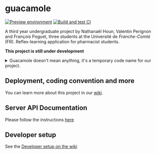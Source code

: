 # guacamole

[![Preview environment](https://img.shields.io/badge/Preview-deployed-brightgreen)](https://beta.guacamole.nathanaelhoun.fr)
[![Build and test CI](https://github.com/ValFraNath/guacamole/actions/workflows/node.js.yml/badge.svg)](https://github.com/ValFraNath/guacamole/actions/workflows/node.js.yml)

A third year undergraduate project by Nathanaël Houn, Valentin Perignon and François Poguet, three students at the Université de _Franche-Comté_ (FR).
Reflex-learning application for pharmacist students.

**This project is still under development**

<details>
  <summary>
    Guacamole doesn't mean anything, it's a temporary code name for our project.
  </summary>  
    We were searching a name at the beginning of the project, but weren't able to find one that sounded good. 
    So we used the wonderful "random name" option of Github, and now we are Guacamolers!
</details>

## Deployment, coding convention and more

You can learn more about this project in our [wiki](https://github.com/ValFraNath/guacamole/wiki).

## Server API Documentation

Please follow the instructions [here](https://github.com/ValFraNath/guacamole-api-docs)

## Developer setup

See the [Developer setup on the wiki](https://github.com/ValFraNath/guacamole/wiki/Developer-setup)
